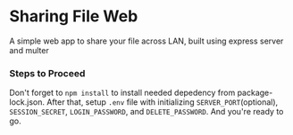 # Sharing File Web
A simple web app to share your file across LAN, built using express server and multer

### Steps to Proceed
Don't forget to `npm install` to install needed depedency from package-lock.json.
After that, setup `.env` file with initializing `SERVER_PORT`(optional), `SESSION_SECRET`, `LOGIN_PASSWORD`, and `DELETE_PASSWORD`.
And you're ready to go.

